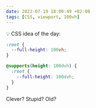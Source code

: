 ```yaml
---
date: 2022-07-19 18:00:49 +02:00
tags: [CSS, viewport, 100vh]
---
```


💡 CSS idea of the day:

```css
:root {
  --full-height: 100vh;
}

@supports(height: 100dvh) {
  :root {
    --full-height: 100dvh;
  }
}
```

Clever? Stupid? Old?

